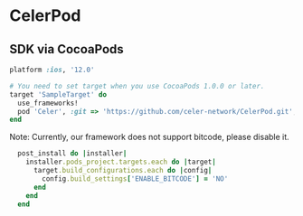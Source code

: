 # CelerPod

## SDK via CocoaPods
```ruby
platform :ios, '12.0'

# You need to set target when you use CocoaPods 1.0.0 or later.
target 'SampleTarget' do
  use_frameworks!
  pod 'Celer', :git => 'https://github.com/celer-network/CelerPod.git', :tag => '0.0.1'
end
```
Note: Currently, our framework does not support bitcode, please disable it.
```ruby
  post_install do |installer|
    installer.pods_project.targets.each do |target|
      target.build_configurations.each do |config|
        config.build_settings['ENABLE_BITCODE'] = 'NO'
      end
    end
  end
